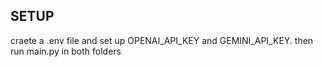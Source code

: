 ## SETUP

craete a .env file and set up OPENAI_API_KEY and GEMINI_API_KEY.
then run main.py in both folders
